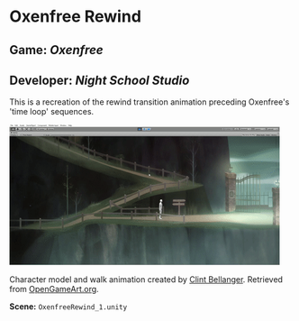 # Oxenfree Rewind
## Game: *Oxenfree*
## Developer: *Night School Studio*
This is a recreation of the rewind transition animation preceding Oxenfree's 'time loop' sequences.

![Oxenfree Rewind effect](../../previews/OxenfreeRewind.gif)

Character model and walk animation created by [Clint Bellanger](http://www.patreon.com/clintbellanger). Retrieved from [OpenGameArt.org](https://opengameart.org/content/platformer-animations).

**Scene:**
`OxenfreeRewind_1.unity`